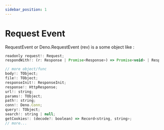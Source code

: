 ```yaml
---
sidebar_position: 1
---
```


# Request Event
RequestEvent or Deno.RequestEvent (rev) is a some object like :

```js
readonly request!: Request;
respondWith!: (r: Response | Promise<Response>) => Promise<void> | Response;

// more object/func
body!: TObject;
file!: TObject;
responseInit!: ResponseInit;
response!: HttpResponse;
url!: string;
params!: TObject;
path!: string;
conn!: Deno.Conn;
query!: TObject;
search!: string | null;
getCookies!: (decode?: boolean) => Record<string, string>;
// more...
```